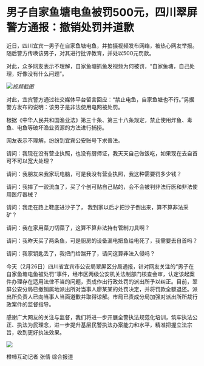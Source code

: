 # 男子自家鱼塘电鱼被罚500元，四川翠屏警方通报：撤销处罚并道歉

近日，四川宜宾一男子在自家鱼塘电鱼，并拍摄视频发布网络，被热心网友举报。随后警方传唤该男子，对其进行批评教育，并处以500元罚款。

对此，众多网友表示不理解，自家鱼塘抓鱼发视频为何被罚，“自家鱼塘，自己处理，好像没有什么问题”。

![](https://inews.gtimg.com/newsapp_bt/0/15692189559/1000)_视频截图_

对此，宜宾警方通过社交媒体平台留言回应：“禁止电鱼，自家鱼塘也不行。”另据警方发布的说明：该男子是非法使用电网被处罚。

根据《中华人民共和国渔业法》第三十条、第三十八条规定，禁止使用炸鱼、毒鱼、电鱼等破坏渔业资源的方法进行捕捞。

网友表示不理解，纷纷到宜宾公安账号下求普法。

请问：我现在没有营业执照，也没有厨师证，我天天自己做饭吃，如果现在去自首可不可以宽大处理？

请问：我朋友来我家玩电脑，可是我没有营业执照，我这种需要罚多少钱？

请问：我摔了一跤流血了，买了个创可贴自己贴的，会不会被判非法行医和非法使用医疗器械？

请问：我走在路上鞋底进沙子了， 我到家以后才把沙子倒出来，算不算非法采矿？

请问：我在家用菜刀切菜了，这算不算非法持有管制刀具啊？

请问：我昨天买了两条鱼，可是厨房的设备漏电把鱼给电死了，我需要去自首吗？

请问：我家钥匙丢了，我把门给踹开了，请问这算非法入侵吗？

今天（2月26日）四川省宜宾市公安局翠屏区分局通报，针对网友关注的“男子在自家鱼塘电鱼被处罚”事件，经市区两级公安机关法制部门核查会审，认定该起案件办理存在适用法律不当的问题，责成作出行政处罚的派出所予以纠正。目前，翠屏公安分局已撤销属地派出所对当事人廖某某的处罚决定，并将罚款全额退还。派出所负责人已向当事人当面道歉并取得谅解。市局已责成分局加强对派出所所裁行政案件的监督指导。

感谢广大网友的关注与监督，我们将进一步开展全警执法规范化培训，筑牢执法公正、执法为民理念，进一步提升基层民警执法办案能力和水平，精准把握立法宗旨，收到更好执法效果。

![](https://inews.gtimg.com/newsapp_bt/0/15692189571/1000)

橙柿互动记者 张倩 综合报道


